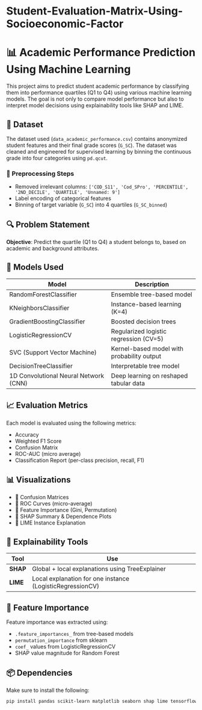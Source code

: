 # Student-Evaluation-Matrix-Using-Socioeconomic-Factor
# 📊 Academic Performance Prediction Using Machine Learning

This project aims to predict student academic performance by classifying them into performance quartiles (Q1 to Q4) using various machine learning models. The goal is not only to compare model performance but also to interpret model decisions using explainability tools like SHAP and LIME.

## 📁 Dataset

The dataset used (`data_academic_performance.csv`) contains anonymized student features and their final grade scores (`G_SC`). The dataset was cleaned and engineered for supervised learning by binning the continuous grade into four categories using `pd.qcut`.

### 🧹 Preprocessing Steps
- Removed irrelevant columns: `['COD_S11', 'Cod_SPro', 'PERCENTILE', '2ND_DECILE', 'QUARTILE', 'Unnamed: 9']`
- Label encoding of categorical features
- Binning of target variable (`G_SC`) into 4 quartiles (`G_SC_binned`)

## 🔍 Problem Statement

**Objective**: Predict the quartile (Q1 to Q4) a student belongs to, based on academic and background attributes.

## 🧠 Models Used

| Model                    | Description                               |
|--------------------------|-------------------------------------------|
| RandomForestClassifier   | Ensemble tree-based model                 |
| KNeighborsClassifier     | Instance-based learning (K=4)             |
| GradientBoostingClassifier | Boosted decision trees                  |
| LogisticRegressionCV     | Regularized logistic regression (CV=5)    |
| SVC (Support Vector Machine) | Kernel-based model with probability output |
| DecisionTreeClassifier   | Interpretable tree model                  |
| 1D Convolutional Neural Network (CNN) | Deep learning on reshaped tabular data |

## 📈 Evaluation Metrics

Each model is evaluated using the following metrics:
- Accuracy
- Weighted F1 Score
- Confusion Matrix
- ROC-AUC (micro average)
- Classification Report (per-class precision, recall, F1)

## 📊 Visualizations

- 📌 Confusion Matrices
- 📌 ROC Curves (micro-average)
- 📌 Feature Importance (Gini, Permutation)
- 📌 SHAP Summary & Dependence Plots
- 📌 LIME Instance Explanation

## 🧪 Explainability Tools

| Tool | Use |
|------|-----|
| **SHAP** | Global + local explanations using TreeExplainer |
| **LIME** | Local explanation for one instance (LogisticRegressionCV) |

## 🧬 Feature Importance

Feature importance was extracted using:
- `.feature_importances_` from tree-based models
- `permutation_importance` from sklearn
- `coef_` values from LogisticRegressionCV
- SHAP value magnitude for Random Forest

## 📦 Dependencies

Make sure to install the following:

```bash
pip install pandas scikit-learn matplotlib seaborn shap lime tensorflow
